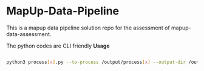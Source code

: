 # MapUp-Data-Pipeline

This is a mapup data pipeline solution repo for the assessment of mapup-data-assessment.

The python codes are CLI friendly
**Usage**

```bash

python3 process[x].py --to-process /output/process[x] --output-dir /output/process[x+1]

```

